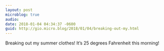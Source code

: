 ```yaml
---
layout: post
microblog: true
audio: 
date: 2018-01-04 04:34:37 -0600
guid: http://gio.micro.blog/2018/01/04/breaking-out-my.html
---
```

Breaking out my summer clothes! It’s 25 degrees Fahrenheit this morning!
